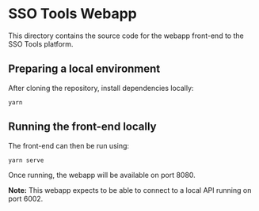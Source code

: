# SSO Tools Webapp

This directory contains the source code for the webapp front-end to the SSO Tools platform.

## Preparing a local environment

After cloning the repository, install dependencies locally:

```shell
yarn
```

## Running the front-end locally

The front-end can then be run using:

```shell
yarn serve
```

Once running, the webapp will be available on port 8080.

**Note:** This webapp expects to be able to connect to a local API running on port 6002.